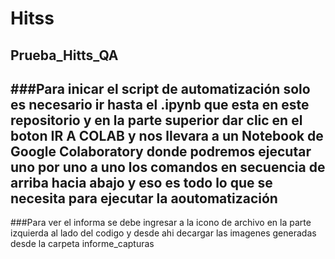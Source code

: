 # Hitss
## Prueba_Hitts_QA
###Para inicar el script de automatización solo es necesario ir hasta el .ipynb que esta en este repositorio y en la parte superior dar clic en el boton IR A COLAB y nos llevara a un Notebook de Google Colaboratory donde podremos ejecutar uno por uno a uno los comandos en secuencia de arriba hacia abajo y eso es todo lo que se necesita para ejecutar la aoutomatización
----------------------------------------------------------------------------------------------------------------------------------------------
###Para ver el informa se debe ingresar a la icono de archivo en la parte izquierda al lado del codigo y desde ahi decargar las imagenes generadas desde la carpeta informe_capturas
